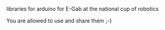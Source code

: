libraries for arduino for E-Gab at the national cup of robotics

You are allowed to use and share them ;-)
